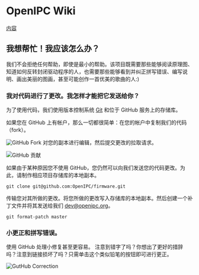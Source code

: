 # OpenIPC Wiki 
[内容](../README.zh.md)

我想帮忙！我应该怎么办？ 
----------------------------

我们不会拒绝任何帮助，即使是最小的帮助。该项目既需要那些能够阅读原理图、知道如何反转封闭驱动程序的人，也需要那些能够看到并纠正拼写错误、编写说明、画出美丽的图画，甚至可能创作一首优美的歌曲的人:)

### 我对代码进行了更改。我怎样才能把它发送给你？

为了使用代码，我们使用版本控制系统 [Git][gitdoc] 和位于 GitHub 服务上的存储库。

如果您在 GitHub 上有帐户，那么一切都很简单：在您的帐户中复制我们的代码（fork）。

![GitHub Fork](../images/gh-fork.webp) 对您的副本进行编辑，然后提交更改的拉取请求。

![GitHub 贡献](../images/gh-contribute.webp)

如果由于某种原因您不使用 GitHub，您仍然可以向我们发送您的代码更改。为此，请制作相应项目存储库的本地副本。

```
git clone git@github.com:OpenIPC/firmware.git
```
传输您对其所做的更改。将您所做的更改写入存储库的本地副本。然后创建一个补丁文件并将其发送给我们 <dev@openipc.org>。

```
git format-patch master
```

### 小更正和拼写错误。

使用 GitHub 处理小修复甚至更容易。  注意到错字了吗？你想出了更好的措辞吗？注意到链接损坏了吗？只需单击这个类似铅笔的按钮即可进行更正。

![GutHub Correction](../images/gh-correction.webp)

[gh-signup]: https://github.com/signup
[gitdoc]: https://git-scm.com/book/ru/v2
